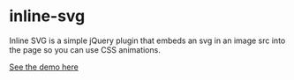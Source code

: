 # inline-svg

Inline SVG is a simple jQuery plugin that embeds an svg in an image src into the page so you can use CSS animations.

[See the demo here](https://zaneray.github.io/inline-svg/)
